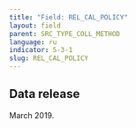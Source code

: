 ```yaml
---
title: "Field: REL_CAL_POLICY"
layout: field
parent: SRC_TYPE_COLL_METHOD
language: ru
indicator: 5-3-1
slug: REL_CAL_POLICY
---
```

## Data release

March 2019.